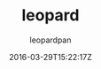 ---
title: "leopard"
github: https://github.com/leopardpan/leopardpan.github.io
demo: http://baixin.io
author: leopardpan
ssg:
  - Jekyll
cms:
  - No Cms
date: 2016-03-29T15:22:17Z
github_branch: master
description: "个人博客，看效果进入"
---